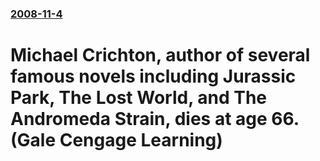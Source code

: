 ### [2008-11-4](/news/2008/11/4/index.md)

#  Michael Crichton, author of several famous novels including Jurassic Park, The Lost World, and The Andromeda Strain, dies at age 66. (Gale Cengage Learning)



